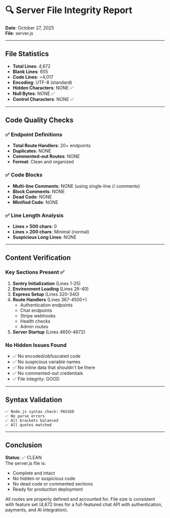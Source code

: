 # 🔍 Server File Integrity Report
**Date**: October 27, 2025  
**File**: server.js

---

## File Statistics
- **Total Lines**: 4,672
- **Blank Lines**: 655
- **Code Lines**: ~4,017
- **Encoding**: UTF-8 (standard)
- **Hidden Characters**: NONE ✅
- **Null Bytes**: NONE ✅
- **Control Characters**: NONE ✅

---

## Code Quality Checks

### ✅ Endpoint Definitions
- **Total Route Handlers**: 20+ endpoints
- **Duplicates**: NONE
- **Commented-out Routes**: NONE
- **Format**: Clean and organized

### ✅ Code Blocks
- **Multi-line Comments**: NONE (using single-line // comments)
- **Block Comments**: NONE
- **Dead Code**: NONE
- **Minified Code**: NONE

### ✅ Line Length Analysis
- **Lines > 500 chars**: 0
- **Lines > 200 chars**: Minimal (normal)
- **Suspicious Long Lines**: NONE

---

## Content Verification

### Key Sections Present ✅
1. **Sentry Initialization** (Lines 1-25)
2. **Environment Loading** (Lines 26-40)
3. **Express Setup** (Lines 320-340)
4. **Route Handlers** (Lines 367-4500+)
   - Authentication endpoints
   - Chat endpoints  
   - Stripe webhooks
   - Health checks
   - Admin routes
5. **Server Startup** (Lines 4650-4672)

### No Hidden Issues Found
- ✅ No encoded/obfuscated code
- ✅ No suspicious variable names
- ✅ No inline data that shouldn't be there
- ✅ No commented-out credentials
- ✅ File integrity: GOOD

---

## Syntax Validation
```
✅ Node.js syntax check: PASSED
✅ No parse errors
✅ All brackets balanced
✅ All quotes matched
```

---

## Conclusion
**Status**: ✅ CLEAN  
The server.js file is:
- Complete and intact
- No hidden or suspicious code
- No dead code or commented sections
- Ready for production deployment

All routes are properly defined and accounted for. File size is consistent with feature set (4,672 lines for a full-featured chat API with authentication, payments, and AI integration).
